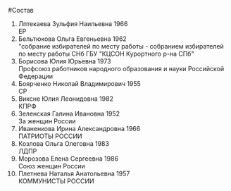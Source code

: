 #Состав
1. Лптекаева Зульфия Наильевна 1966   
    ЕР
2. Бельтюкова Ольга Евгеньевна 1962   
    "собрание избирателей по месту работы - собранием избирателей по месту работы СНб ГБУ "КЦСОН Курортного р-на СПб"
3. Борисова Юлия Юрьевна 1973   
    Профсоюз работников народного образования и науки Российской Федерации
4. Боярченко Николай Владимирович 1955   
    СР
5. Виксне Юлия Леонидовна 1982   
    КПРФ
6. Зеленская Галина Ивановна 1952   
    За женщин России
7. Иваненкова Ирина Александровна 1966   
    ПАТРИОТЫ РОССИИ
8. Козлова Ольга Олеговна 1983   
    ЛДПР
9. Морозова Елена Сергеевна 1986   
    Союз женщин России
10. Плетнева Наталья Анатольевна 1957   
    КОММУНИСТЫ РОССИИ
